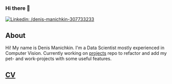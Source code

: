 ### Hi there 👋

<!--
**shpq/shpq** is a ✨ _special_ ✨ repository because its `README.md` (this file) appears on your GitHub profile.

Here are some ideas to get you started:

- 🔭 I’m currently working on ...
- 🌱 I’m currently learning ...
- 👯 I’m looking to collaborate on ...
- 🤔 I’m looking for help with ...
- 💬 Ask me about ...
- 📫 How to reach me: ...
- 😄 Pronouns: ...
- ⚡ Fun fact: ...
-->
[![Linkedin: /denis-manichkin-307733233](https://img.shields.io/badge/-Denis%20Manichkin-blue?style=flat-square&logo=Linkedin&logoColor=white&link=https://www.linkedin.com/in/denis-manichkin-307733233/)](https://www.linkedin.com/in/denis-manichkin-307733233/)
## About
Hi! My name is Denis Manichkin. I'm a Data Scientist mostly experienced in Computer Vision.
Currently working on [projects](https://github.com/shpq/projects) repo to refactor and add my pet- and work-projects with some useful features.

## [CV](./files/DenisManichkinCV.pdf)
